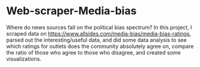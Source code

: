 # Web-scraper-Media-bias
Where do news sources fall on the political bias spectrum? In this project, I scraped data on https://www.allsides.com/media-bias/media-bias-ratings, parsed out the interesting/useful data, and did some data analysis to see which ratings for outlets does the community absolutely agree on, compare the ratio of those who agree to those who disagree, and created some visualizations.
